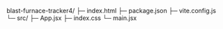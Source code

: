 blast-furnace-tracker4/
├─ index.html
├─ package.json
├─ vite.config.js
└─ src/
   ├─ App.jsx
   ├─ index.css
   └─ main.jsx
